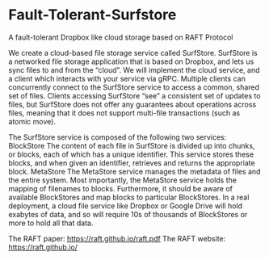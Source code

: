 # Fault-Tolerant-Surfstore
A fault-tolerant Dropbox like cloud storage based on RAFT Protocol

We create a cloud-based file storage service called SurfStore. SurfStore is a networked file storage application that is based on Dropbox, and lets us sync files to and from the “cloud”. We will implement the cloud service, and a client which interacts with your service via gRPC. Multiple clients can concurrently connect to the SurfStore service to access a common, shared set of files. Clients accessing SurfStore “see” a consistent set of updates to files, but SurfStore does not offer any guarantees about operations across files, meaning that it does not support multi-file transactions (such as atomic move).

The SurfStore service is composed of the following two services:
BlockStore 
The content of each file in SurfStore is divided up into chunks, or blocks, each of which has a unique identifier. This service stores these blocks, and when given an identifier, retrieves and returns the appropriate block.
MetaStore
The MetaStore service manages the metadata of files and the entire system. Most importantly, the MetaStore service holds the mapping of filenames to blocks. Furthermore, it should be aware of available BlockStores and map blocks to particular BlockStores.  In a real deployment, a cloud file service like Dropbox or Google Drive will hold exabytes of data, and so will require 10s of thousands of BlockStores or more to hold all that data.

The RAFT paper: https://raft.github.io/raft.pdf
The RAFT website: https://raft.github.io/
